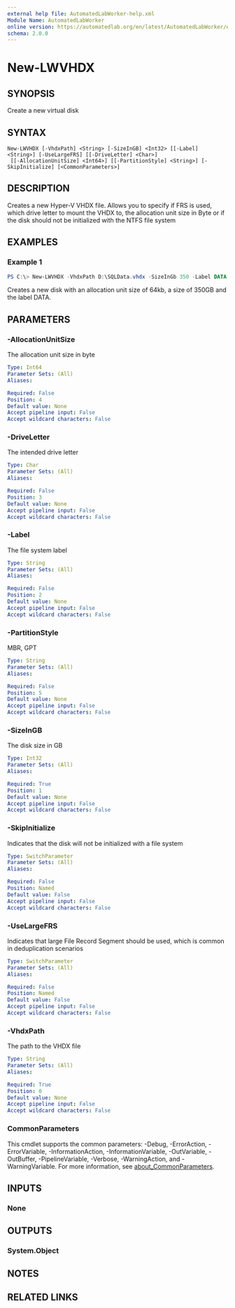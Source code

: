 ```yaml
---
external help file: AutomatedLabWorker-help.xml
Module Name: AutomatedLabWorker
online version: https://automatedlab.org/en/latest/AutomatedLabWorker/en-us/New-LWVHDX
schema: 2.0.0
---
```


# New-LWVHDX

## SYNOPSIS
Create a new virtual disk

## SYNTAX

```
New-LWVHDX [-VhdxPath] <String> [-SizeInGB] <Int32> [[-Label] <String>] [-UseLargeFRS] [[-DriveLetter] <Char>]
 [[-AllocationUnitSize] <Int64>] [[-PartitionStyle] <String>] [-SkipInitialize] [<CommonParameters>]
```

## DESCRIPTION
Creates a new Hyper-V VHDX file.
Allows you to specify if FRS is used, which drive letter to mount the VHDX to, the allocation unit size in Byte or if the disk should not be initialized with the NTFS file system

## EXAMPLES

### Example 1
```powershell
PS C:\> New-LWVHDX -VhdxPath D:\SQLData.vhdx -SizeInGb 350 -Label DATA -DriveLetter X -AllocationUnitSIze 64kb
```

Creates a new disk with an allocation unit size of 64kb, a size of 350GB and the label DATA.

## PARAMETERS

### -AllocationUnitSize
The allocation unit size in byte

```yaml
Type: Int64
Parameter Sets: (All)
Aliases:

Required: False
Position: 4
Default value: None
Accept pipeline input: False
Accept wildcard characters: False
```

### -DriveLetter
The intended drive letter

```yaml
Type: Char
Parameter Sets: (All)
Aliases:

Required: False
Position: 3
Default value: None
Accept pipeline input: False
Accept wildcard characters: False
```

### -Label
The file system label

```yaml
Type: String
Parameter Sets: (All)
Aliases:

Required: False
Position: 2
Default value: None
Accept pipeline input: False
Accept wildcard characters: False
```

### -PartitionStyle
MBR, GPT

```yaml
Type: String
Parameter Sets: (All)
Aliases:

Required: False
Position: 5
Default value: None
Accept pipeline input: False
Accept wildcard characters: False
```

### -SizeInGB
The disk size in GB

```yaml
Type: Int32
Parameter Sets: (All)
Aliases:

Required: True
Position: 1
Default value: None
Accept pipeline input: False
Accept wildcard characters: False
```

### -SkipInitialize
Indicates that the disk will not be initialized with a file system

```yaml
Type: SwitchParameter
Parameter Sets: (All)
Aliases:

Required: False
Position: Named
Default value: False
Accept pipeline input: False
Accept wildcard characters: False
```

### -UseLargeFRS
Indicates that large File Record Segment should be used, which is common in deduplication scenarios

```yaml
Type: SwitchParameter
Parameter Sets: (All)
Aliases:

Required: False
Position: Named
Default value: False
Accept pipeline input: False
Accept wildcard characters: False
```

### -VhdxPath
The path to the VHDX file

```yaml
Type: String
Parameter Sets: (All)
Aliases:

Required: True
Position: 0
Default value: None
Accept pipeline input: False
Accept wildcard characters: False
```

### CommonParameters
This cmdlet supports the common parameters: -Debug, -ErrorAction, -ErrorVariable, -InformationAction, -InformationVariable, -OutVariable, -OutBuffer, -PipelineVariable, -Verbose, -WarningAction, and -WarningVariable. For more information, see [about_CommonParameters](http://go.microsoft.com/fwlink/?LinkID=113216).

## INPUTS

### None
## OUTPUTS

### System.Object
## NOTES

## RELATED LINKS

